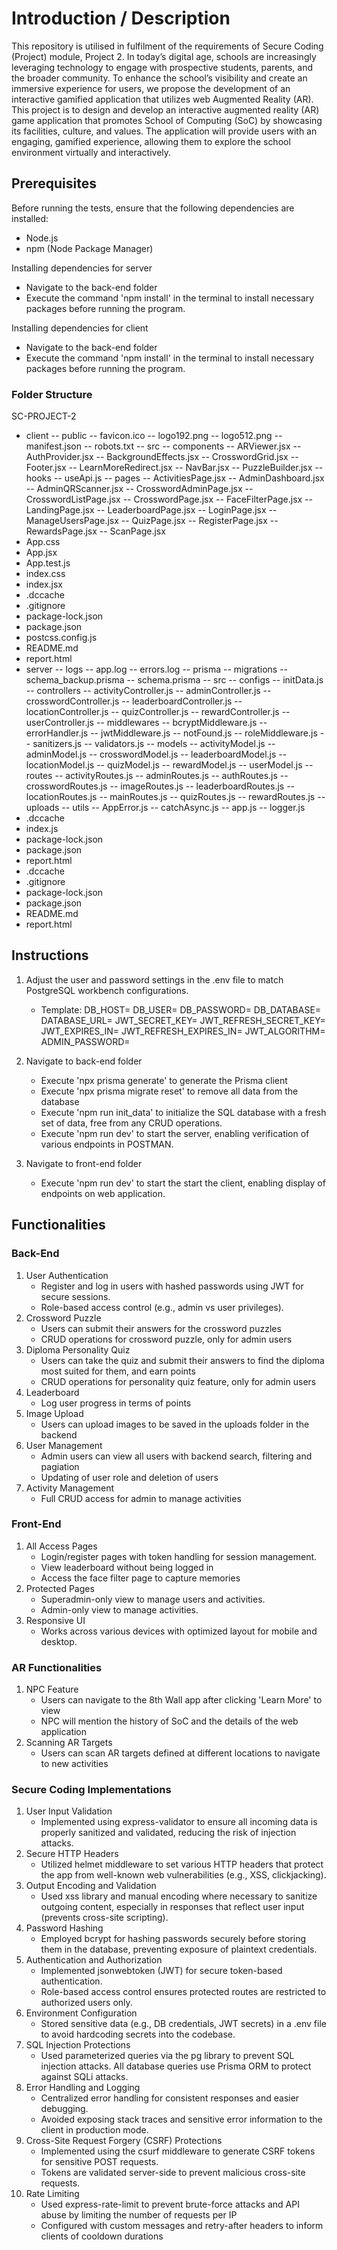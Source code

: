 # Introduction / Description
This repository is utilised in fulfilment of the requirements of Secure Coding (Project) module, Project 2.
In today’s digital age, schools are increasingly leveraging technology to engage with prospective students, parents, and the broader community. To enhance the school’s visibility and create an immersive experience for users, we propose the development of an interactive gamified application that utilizes web Augmented Reality (AR). This project is to design and develop an interactive augmented reality (AR) game application that promotes School of Computing (SoC) by showcasing its facilities, culture, and values. The application will provide users with an engaging, gamified experience, allowing them to explore the school environment virtually and interactively.

## Prerequisites
Before running the tests, ensure that the following dependencies are installed:
- Node.js
- npm (Node Package Manager)

Installing dependencies for server
- Navigate to the back-end folder
- Execute the command 'npm install' in the terminal to install necessary packages before running the program.

Installing dependencies for client 
- Navigate to the back-end folder
- Execute the command 'npm install' in the terminal to install necessary packages before running the program.

### Folder Structure 
SC-PROJECT-2
- client 
  -- public 
    -- favicon.ico
    -- logo192.png
    -- logo512.png 
    -- manifest.json
    -- robots.txt
  -- src 
    -- components
      -- ARViewer.jsx 
      -- AuthProvider.jsx
      -- BackgroundEffects.jsx
      -- CrosswordGrid.jsx
      -- Footer.jsx
      -- LearnMoreRedirect.jsx
      -- NavBar.jsx
      -- PuzzleBuilder.jsx 
    -- hooks 
      -- useApi.js
    -- pages 
      -- ActivitiesPage.jsx
      -- AdminDashboard.jsx
      -- AdminQRScanner.jsx 
      -- CrosswordAdminPage.jsx
      -- CrosswordListPage.jsx
      -- CrosswordPage.jsx
      -- FaceFilterPage.jsx
      -- LandingPage.jsx
      -- LeaderboardPage.jsx
      -- LoginPage.jsx
      -- ManageUsersPage.jsx
      -- QuizPage.jsx
      -- RegisterPage.jsx
      -- RewardsPage.jsx
      -- ScanPage.jsx
 - App.css
 - App.jsx
 - App.test.js 
 - index.css
 - index.jsx 
 - .dccache 
 - .gitignore
 - package-lock.json
 - package.json
 - postcss.config.js 
 - README.md 
 - report.html 
- server
 -- logs 
   -- app.log
   -- errors.log
 -- prisma 
   -- migrations 
   -- schema_backup.prisma
   -- schema.prisma 
 -- src 
   -- configs 
     -- initData.js 
   -- controllers 
     -- activityController.js
     -- adminController.js 
     -- crosswordController.js 
     -- leaderboardController.js 
     -- locationController.js 
     -- quizController.js 
     -- rewardController.js 
     -- userController.js 
   -- middlewares 
     -- bcryptMiddleware.js 
     -- errorHandler.js 
     -- jwtMiddleware.js 
     -- notFound.js 
     -- roleMiddleware.js 
     -- sanitizers.js 
     -- validators.js 
   -- models 
     -- activityModel.js
     -- adminModel.js 
     -- crosswordModel.js 
     -- leaderboardModel.js 
     -- locationModel.js
     -- quizModel.js
     -- rewardModel.js
     -- userModel.js 
   -- routes 
     -- activityRoutes.js 
     -- adminRoutes.js 
     -- authRoutes.js 
     -- crosswordRoutes.js 
     -- imageRoutes.js 
     -- leaderboardRoutes.js 
     -- locationRoutes.js 
     -- mainRoutes.js 
     -- quizRoutes.js 
     -- rewardRoutes.js 
   -- uploads
   -- utils
     -- AppError.js 
     -- catchAsync.js 
   -- app.js 
   -- logger.js 
 - .dccache 
 - index.js 
 - package-lock.json 
 - package.json 
 - report.html 
- .dccache 
- .gitignore 
- package-lock.json
- package.json 
- README.md 
- report.html 

## Instructions
1. Adjust the user and password settings in the .env file to match PostgreSQL workbench configurations.         
    - Template: 
        DB_HOST=
        DB_USER=
        DB_PASSWORD=
        DB_DATABASE=
        DATABASE_URL=
        JWT_SECRET_KEY=
        JWT_REFRESH_SECRET_KEY=
        JWT_EXPIRES_IN=
        JWT_REFRESH_EXPIRES_IN=
        JWT_ALGORITHM=
        ADMIN_PASSWORD=

2. Navigate to back-end folder 
    - Execute 'npx prisma generate' to generate the Prisma client
    - Execute 'npx prisma migrate reset' to remove all data from the database
    - Execute 'npm run init_data' to initialize the SQL database with a fresh set of data, free from any CRUD operations.
    - Execute 'npm run dev' to start the server, enabling verification of various endpoints in POSTMAN.
3. Navigate to front-end folder 
    - Execute 'npm run dev' to start the start the client, enabling display of endpoints on web application.

## Functionalities 
### Back-End 
1. User Authentication
    - Register and log in users with hashed passwords using JWT for secure sessions.
    - Role-based access control (e.g., admin vs user privileges).
2. Crossword Puzzle
    - Users can submit their answers for the crossword puzzles
    - CRUD operations for crossword puzzle, only for admin users
3. Diploma Personality Quiz 
    - Users can take the quiz and submit their answers to find the diploma most suited for them, and earn points
    - CRUD operations for personality quiz feature, only for admin users
4. Leaderboard
    - Log user progress in terms of points
5. Image Upload
    - Users can upload images to be saved in the uploads folder in the backend 
6. User Management 
    - Admin users can view all users with backend search, filtering and pagiation 
    - Updating of user role and deletion of users
7. Activity Management 
    - Full CRUD access for admin to manage activities

### Front-End
1. All Access Pages 
    - Login/register pages with token handling for session management. 
    - View leaderboard without being logged in 
    - Access the face filter page to capture memories 
2. Protected Pages 
    - Superadmin-only view to manage users and activities.
    - Admin-only view to manage activities. 
3. Responsive UI
    - Works across various devices with optimized layout for mobile and desktop.

### AR Functionalities 
1. NPC Feature
    - Users can navigate to the 8th Wall app after clicking 'Learn More' to view
    - NPC will mention the history of SoC and the details of the web application 
2. Scanning AR Targets 
    - Users can scan AR targets defined at different locations to navigate to new activities

### Secure Coding Implementations
1. User Input Validation
    - Implemented using express-validator to ensure all incoming data is properly sanitized and validated, reducing the risk of injection attacks.
2. Secure HTTP Headers
    - Utilized helmet middleware to set various HTTP headers that protect the app from well-known web vulnerabilities (e.g., XSS, clickjacking).
3. Output Encoding and Validation
    - Used xss library and manual encoding where necessary to sanitize outgoing content, especially in responses that reflect user input (prevents cross-site scripting).
4. Password Hashing
    - Employed bcrypt for hashing passwords securely before storing them in the database, preventing exposure of plaintext credentials.
5. Authentication and Authorization
    - Implemented jsonwebtoken (JWT) for secure token-based authentication.
    - Role-based access control ensures protected routes are restricted to authorized users only.
6. Environment Configuration
    - Stored sensitive data (e.g., DB credentials, JWT secrets) in a .env file to avoid hardcoding secrets into the codebase.
7. SQL Injection Protections
    - Used parameterized queries via the pg library to prevent SQL injection attacks.
    All database queries use Prisma ORM to protect against SQLi attacks.
8. Error Handling and Logging
    - Centralized error handling for consistent responses and easier debugging.
    - Avoided exposing stack traces and sensitive error information to the client in production mode.
9. Cross-Site Request Forgery (CSRF) Protections
    - Implemented using the csurf middleware to generate CSRF tokens for sensitive POST requests. 
    - Tokens are validated server-side to prevent malicious cross-site requests. 
10. Rate Limiting 
    - Used express-rate-limit to prevent brute-force attacks and API abuse by limiting the number of requests per IP
    - Configured with custom messages and retry-after headers to inform clients of cooldown durations
